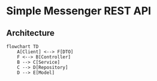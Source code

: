# Simple Messenger REST API

## Architecture
```mermaid
flowchart TD
    A[Client] <--> F[DTO]
    F <--> B[Controller]
    B --> C[Service]
    C --> D[Repository]
    D --> E[Model]
```
